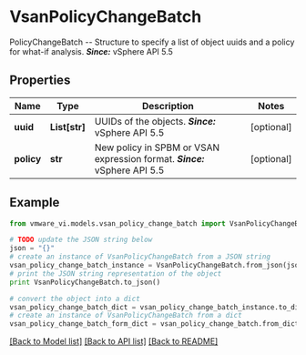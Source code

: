 # VsanPolicyChangeBatch

PolicyChangeBatch -- Structure to specify a list of object uuids and a policy for what-if analysis.  ***Since:*** vSphere API 5.5 

## Properties
Name | Type | Description | Notes
------------ | ------------- | ------------- | -------------
**uuid** | **List[str]** | UUIDs of the objects.  ***Since:*** vSphere API 5.5  | [optional] 
**policy** | **str** | New policy in SPBM or VSAN expression format.  ***Since:*** vSphere API 5.5  | [optional] 

## Example

```python
from vmware_vi.models.vsan_policy_change_batch import VsanPolicyChangeBatch

# TODO update the JSON string below
json = "{}"
# create an instance of VsanPolicyChangeBatch from a JSON string
vsan_policy_change_batch_instance = VsanPolicyChangeBatch.from_json(json)
# print the JSON string representation of the object
print VsanPolicyChangeBatch.to_json()

# convert the object into a dict
vsan_policy_change_batch_dict = vsan_policy_change_batch_instance.to_dict()
# create an instance of VsanPolicyChangeBatch from a dict
vsan_policy_change_batch_form_dict = vsan_policy_change_batch.from_dict(vsan_policy_change_batch_dict)
```
[[Back to Model list]](../README.md#documentation-for-models) [[Back to API list]](../README.md#documentation-for-api-endpoints) [[Back to README]](../README.md)


